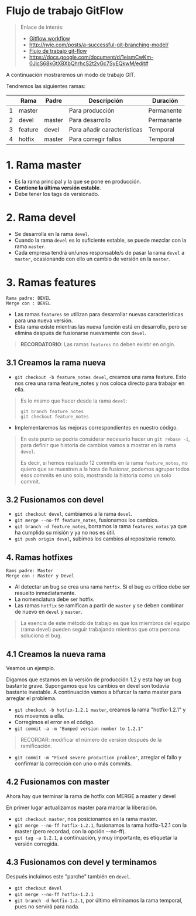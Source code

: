 
# Flujo de trabajo GitFlow

> Enlace de interés:
> * [Gitflow workflow](https://www.atlassian.com/es/git/tutorials/comparing-workflows/gitflow-workflow)
> * http://nvie.com/posts/a-successful-git-branching-model/
> * [Flujo de trabajo git-flow](https://www.atlassian.com/es/git/tutorials/comparing-workflows/gitflow-workflow)
> * https://docs.google.com/document/d/1eismCwKm-0JicS68kGtX8XbQhrhcS2t2vGc7SyEQkwM/edit#

A continuación mostraremos un modo de trabajo GIT.

Tendremos las siguientes ramas:

|   | Rama    | Padre  | Descripción     | Duración   |
| - | ------- | ------ | --------------- | ---------- |
| 1 | master  |        | Para producción | Permanente |
| 2 | devel   | master | Para desarrollo | Permanante |
| 3 | feature | devel  | Para añadir características | Temporal |
| 4 | hotfix  | master | Para corregir fallos | Temporal |

# 1. Rama master

* Es la rama principal y la que se pone en producción.
* **Contiene la última versión estable**.
* Debe tener los tags de versionado.

# 2. Rama devel

* Se desarrolla en la rama `devel`.
* Cuando la rama `devel` es lo suficiente estable, se puede mezclar con la rama `master`.
* Cada empresa tendrá un/unos responsable/s de pasar la rama `devel` a `master`, ocasionando con ello un cambio de versión en la `master`.

# 3. Ramas features

```
Rama padre: DEVEL  
Merge con : DEVEL
```

* Las ramas `features` se utilizan para desarrollar nuevas características para una nueva versión.  
* Esta rama existe mientras las nueva función está en desarrollo, pero se elimina después de fusionarse nuevamente con `devel`.

> **RECORDATORIO**: Las ramas `features` no deben existir en origin.

## 3.1 Creamos la rama nueva

* `git checkout -b feature_notes devel`, creamos una rama feature. Esto nos crea una rama feature_notes y nos coloca directo para trabajar en ella.

> Es lo mismo que hacer desde la rama `devel`:
> ```
> git branch feature_notes
> git checkout feature_notes
> ```

* Implementaremos las mejoras correspondientes en nuestro código.

> En este punto se podria considerar necesario hacer un `git rebase -i`, para definir que historia de cambios vamos a mostrar en la rama `devel`.
>
> Es decir, si hemos realizado 12 commits en la rama `feature_notes`, no quiero que se muestren a la hora de fusionar, podemos agrupar todos esos commits en uno solo, mostrando la historia como un solo commit.

## 3.2 Fusionamos con devel

* `git checkout devel`, cambiamos a la rama `devel`.
* `git merge --no-ff feature_notes`, fusionamos los cambios.
* `git branch -d feature_notes`, borramos la rama `features_notas` ya que ha cumplido su misión y ya no nos es útil.
* `git push origin devel`, subimos los cambios al repositorio remoto.

## 4. Ramas hotfixes

```
Rams padre: Master
Merge con : Master y Devel
```

* Al detectar un bug se crea una rama `hotfix`. Si el bug es crítico debe ser resuelto inmediatamente.
* La nomenclatura debe ser hotfix.
* Las ramas `hotfix` se ramifican a partir de `master` y se deben combinar de nuevo en `devel` y `master`.

> La esencia de este método de trabajo es que los miembros del equipo (rama devel) pueden seguir trabajando mientras que otra persona soluciona el bug.

## 4.1 Creamos la nueva rama

Veamos un ejemplo.

Digamos que estamos en la versión de producción 1.2 y esta hay un bug bastante grave. Supongamos que los cambios en devel son todavía bastante inestable.
A continuación vamos a bifurcar la rama master para arreglar el problema.

* `git checkout -b hotfix-1.2.1 master`, creamos la rama "hotfix-1.2.1" y nos movemos a ella.
* Corregimos el error en el código.
* `git commit -a -m "Bumped version number to 1.2.1"`

> RECORDAR: modificar el número de versión después de la ramificación.

* `git commit -m "Fixed severe production problem"`, arreglar el fallo y confirmar la corrección con uno o más commits.

## 4.2 Fusionamos con master

Ahora hay que terminar la rama de hotfix con MERGE a master y devel

En primer lugar actualizamos master para marcar la liberación.

* `git checkout master`, nos posicionamos en la rama master.
* `git merge --no-ff hotfix-1.2.1`, fusionamos la rama hotfix-1.2.1 con la master (pero recordad, con la opción --no-ff).
* `git tag -a 1.2.1`, a continuación, y muy importante, es etiquetar la versión corregida.

## 4.3 Fusionamos con devel y terminamos

Después incluimos este "parche" también en `devel`.

* `git checkout devel`
* `git merge --no-ff hotfix-1.2.1`
* `git branch -d hotfix-1.2.1`, por último eliminamos la rama temporal, pues no servirá para nada.
